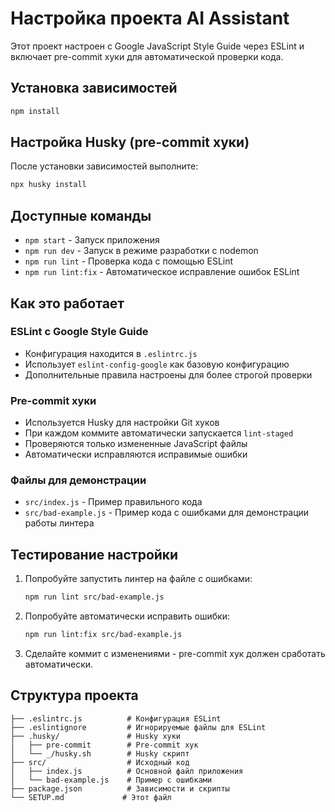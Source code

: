 # Настройка проекта AI Assistant

Этот проект настроен с Google JavaScript Style Guide через ESLint и включает pre-commit хуки для автоматической проверки кода.

## Установка зависимостей

```bash
npm install
```

## Настройка Husky (pre-commit хуки)

После установки зависимостей выполните:

```bash
npx husky install
```

## Доступные команды

- `npm start` - Запуск приложения
- `npm run dev` - Запуск в режиме разработки с nodemon
- `npm run lint` - Проверка кода с помощью ESLint
- `npm run lint:fix` - Автоматическое исправление ошибок ESLint

## Как это работает

### ESLint с Google Style Guide
- Конфигурация находится в `.eslintrc.js`
- Использует `eslint-config-google` как базовую конфигурацию
- Дополнительные правила настроены для более строгой проверки

### Pre-commit хуки
- Используется Husky для настройки Git хуков
- При каждом коммите автоматически запускается `lint-staged`
- Проверяются только измененные JavaScript файлы
- Автоматически исправляются исправимые ошибки

### Файлы для демонстрации
- `src/index.js` - Пример правильного кода
- `src/bad-example.js` - Пример кода с ошибками для демонстрации работы линтера

## Тестирование настройки

1. Попробуйте запустить линтер на файле с ошибками:
   ```bash
   npm run lint src/bad-example.js
   ```

2. Попробуйте автоматически исправить ошибки:
   ```bash
   npm run lint:fix src/bad-example.js
   ```

3. Сделайте коммит с изменениями - pre-commit хук должен сработать автоматически.

## Структура проекта

```
├── .eslintrc.js          # Конфигурация ESLint
├── .eslintignore         # Игнорируемые файлы для ESLint
├── .husky/               # Husky хуки
│   ├── pre-commit        # Pre-commit хук
│   └── _/husky.sh        # Husky скрипт
├── src/                  # Исходный код
│   ├── index.js          # Основной файл приложения
│   └── bad-example.js    # Пример с ошибками
├── package.json          # Зависимости и скрипты
└── SETUP.md             # Этот файл
```
